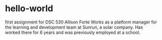 # hello-world
first assignment for DSC 530
Allison Forte
Works as a platform manager for the learning and development team at Sunrun, a solar company. 
Has worked there for 6 years and was previously employed at a school. 

